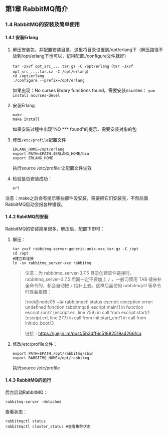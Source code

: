 ## 第1章 RabbitMQ简介

### 1.4 RabbitMQ的安装及简单使用

#### 1.4.1 安装Erlang

1. 解压安装包，并配置安装目录，这里将目录设置到/opt/erlang下（解压路径不放到/opt/erlang下也可以，记得配置./configure文件就好）

   ```shell
   tar -zxvf opt_src_....tar.gz -C /opt/erlang（tar -Jxvf opt_src_....tar.xz -C /opt/erlang）
   cd /opt/erlang
   ./configure --prefix=/opt/erlang
   ```

   如果出现：No curses library functions found。需要安装ncurses：
   `yum install ncurses-devel`

2. 安装Erlang

   ```shell
   make
   make install
   ```

   如果安装过程中出现"NO *** found"的提示，需要安装对象的包

3. 修改`/etc/profile`配置文件

   ```properties
   ERLANG_HOME=/opt/erlang
   export PATH=$PATH:$ERLANG_HOME/bin
   export ERLANG_HOME
   ```

   执行source /etc/profile 让配置文件生效

4. 检验是否安装成功：

   `erl`

注意：make之后会有提示哪些部件没安装，需要把它们安装完，不然后面RabbitMQ启动会报各种错误。

#### 1.4.2 RabitMQ的安装

RabbitMQ的安装简单很多，解压后，配置下即可：

1. 解压：

    ```shell
    tar zvxf rabbitmq-server-generic-unix-xxx.tar.gz -C /opt
    cd /opt
    #建立软连接
    ln -sv rabbitmq_server-xxx rabbitmq
    ```

    > 注意：为 rabbitmq_server-3.7.5 目录创建软件链接时，rabbitmq_server-3.7.5 后面一定不要加上 `/` ，一般习惯用 TAB 键来补全命令的，都会自动把 `/` 给补上去。这样后面使用 rabbitmqctl 等命令时就会报错：
    >
    > [root@node05 ~]# rabbitmqctl status escript: exception error: undefined function rabbitmqctl_escript:main/1 in function  escript:run/2 (escript.erl, line 759) in call from escript:start/1 (escript.erl, line 277) in call from init:start_em/1 in call from init:do_boot/3
    >
    > 链接：https://juejin.im/post/5b3dff6c51882519a42661ca

2. 修改/etc/profile文件：

    ```properties
    export PATH=$PATH:/opt/rabbitmq/sbin
    export RABBITMQ_HOME=/opt/rabbitmq
    ```

    执行source /etc/profile

#### 1.4.3 RabbitMQ的运行

后台启动RabbitMQ：

```shell
rabbitmq-server -detached
```

查看状态：

```shell
rabbitmqctl status
rabbitmqctl cluster_status #查看集群状态
```

